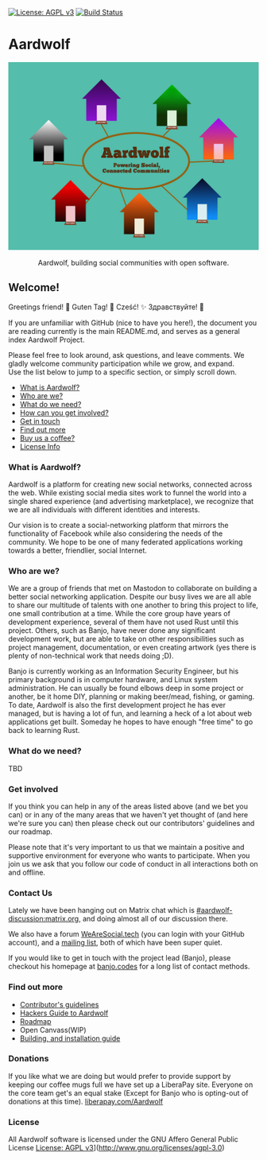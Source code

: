 [![License: AGPL v3](https://img.shields.io/badge/License-AGPL%20v3-blue.svg)](http://www.gnu.org/licenses/agpl-3.0)
[![Build Status](https://travis-ci.org/BanjoFox/aardwolf.svg?branch=master)](https://travis-ci.org/BanjoFox/aardwolf)

# Aardwolf

<p align="center">
  <img alt="banner" src="/doc/images/Mozsprint-houses.png/" width="550">
</p>
<p align="center" href="">
  Aardwolf, building social communities with open software.
</p>

## Welcome!
Greetings friend! 
:tada: Guten Tag! :balloon: Cześć! :sparkles: Здравствуйте! :star2:

If you are unfamiliar with GitHub (nice to have you here!), the document you are reading currently is the main README.md, and serves as a general index Aardwolf Project.  

Please feel free to look around, ask questions, and leave comments. We gladly welcome community participation while we grow, and expand.  
Use the list below to jump to a specific section, or simply scroll down.

* [What is Aardwolf?](#what-is-aardwolf?)
* [Who are we?](#who-are-we?)
* [What do we need?](#what-do-we-need)
* [How can you get involved?](#get-involved)
* [Get in touch](#contact-us)
* [Find out more](#find-out-more)
* [Buy us a coffee?](#donations)
* [License Info](#license)

### What is Aardwolf?

Aardwolf is a platform for creating new social networks, connected across the web. While existing social media sites work to funnel the world into a single shared experience (and advertising marketplace), we recognize that we are all individuals with different identities and interests. 

Our vision is to create a social-networking platform that mirrors the functionality of Facebook while also considering the needs of the community.  We hope to be one of many federated applications working towards a better, friendlier, social Internet.

### Who are we?
We are a group of friends that met on Mastodon to collaborate on building a better social networking application.  Despite our busy lives we are all able to share our multitude of talents with one another to bring this project to life, one small contribution at a time.  While the core group have years of development experience, several of them have not used Rust until this project.  Others, such as Banjo, have never done any significant development work, but are able to take on other responsibilities such as project management, documentation, or even creating artwork (yes there is plenty of non-technical work that needs doing ;D).

Banjo is currently working as an Information Security Engineer, but his primary background is in computer hardware, and Linux system administration.  He can usually be found elbows deep in some project or another, be it home DIY, planning or making beer/mead, fishing, or gaming.  To date, Aardwolf is also the first development project he has ever managed, but is having a lot of fun, and learning a heck of a lot about web applications get built.  Someday he hopes to have enough "free time" to go back to learning Rust.

###  What do we need?
TBD

### Get involved
If you think you can help in any of the areas listed above (and we bet you can) or in any of the many areas that we haven't yet thought of (and here we're sure you can) then please check out our contributors' guidelines and our roadmap.

Please note that it's very important to us that we maintain a positive and supportive environment for everyone who wants to participate. When you join us we ask that you follow our code of conduct in all interactions both on and offline.

### Contact Us
Lately we have been hanging out on Matrix chat which is [#aardwolf-discussion:matrix.org](https://riot.im/app/#/room/#aardwolf-discussion:matrix.org), and doing almost all of our discussion there.

We also have a forum [WeAreSocial.tech](http://wearesocial.tech/) (you can login with your GitHub account), and a [mailing list](https://lists.riseup.net/www/info/aardwolf-development), both of which have been super quiet. 

If you would like to get in touch with the project lead (Banjo), please checkout his homepage at [banjo.codes](http://banjo.codes) for a long list of contact methods. 

### Find out more
* [Contributor's guidelines](/CONTRIBUTING.md)
* [Hackers Guide to Aardwolf](/Hackers-Guide-to-Aardwolf)
* [Roadmap](ROADMAP.md)
* Open Canvass(WIP)
* [Building, and installation guide](/INSTALL.md)

### Donations
If you like what we are doing but would prefer to provide support by keeping our coffee mugs full we have set up a LiberaPay site.
Everyone on the core team get's an equal stake (Except for Banjo who is opting-out of donations at this time).
[liberapay.com/Aardwolf](https://liberapay.com/Aardwolf)

### License
All Aardwolf software is licensed under the GNU Affero General Public License 
[License: AGPL v3](https://img.shields.io/badge/License-AGPL%20v3-blue.svg)](http://www.gnu.org/licenses/agpl-3.0)
